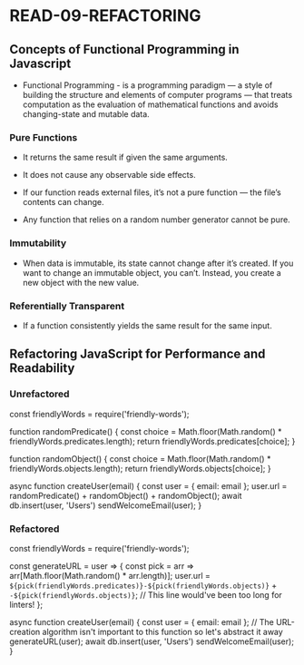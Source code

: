 # READ-09-REFACTORING

## Concepts of Functional Programming in Javascript

- Functional Programming - is a programming paradigm — a style of building the structure and elements of computer programs — that treats computation as the evaluation of mathematical functions and avoids changing-state and mutable data.

### Pure Functions

- It returns the same result if given the same arguments.

- It does not cause any observable side effects.

- If our function reads external files, it’s not a pure function — the file’s contents can change.

- Any function that relies on a random number generator cannot be pure.

### Immutability

- When data is immutable, its state cannot change after it’s created. If you want to change an immutable object, you can’t. Instead, you create a new object with the new value.

### Referentially Transparent

- If a function consistently yields the same result for the same input.

## Refactoring JavaScript for Performance and Readability

### Unrefactored

const friendlyWords = require('friendly-words');

function randomPredicate() {
  const choice = Math.floor(Math.random() * friendlyWords.predicates.length);
  return friendlyWords.predicates[choice];
}

function randomObject() {
  const choice = Math.floor(Math.random() * friendlyWords.objects.length);
  return friendlyWords.objects[choice];
}

async function createUser(email) {
  const user = { email: email };
  user.url = randomPredicate() + randomObject() + randomObject();
  await db.insert(user, 'Users')
  sendWelcomeEmail(user);
}

### Refactored

const friendlyWords = require('friendly-words');

const generateURL = user => {
  const pick = arr => arr[Math.floor(Math.random() * arr.length)];
  user.url = `${pick(friendlyWords.predicates)}-${pick(friendlyWords.objects)}` +
    `-${pick(friendlyWords.objects)}`; // This line would've been too long for linters!
};

async function createUser(email) {
  const user = { email: email };
  // The URL-creation algorithm isn't important to this function so let's abstract it away
  generateURL(user);
  await db.insert(user, 'Users')
  sendWelcomeEmail(user);
}

